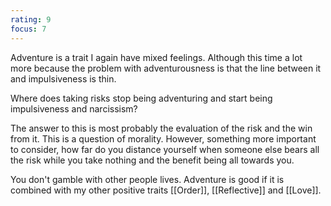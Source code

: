 ```yaml
---
rating: 9
focus: 7
---
```


Adventure is a trait I again have mixed feelings. Although this time a lot more because the problem with adventurousness is that the line between it and impulsiveness is thin.

Where does taking risks stop being adventuring and start being impulsiveness and narcissism?

The answer to this is most probably the evaluation of the risk and the win from it. This is a question of morality. However, something more important to consider, how far do you distance yourself when someone else bears all the risk while you take nothing and the benefit being all towards you.

You don't gamble with other people lives. Adventure is good if it is combined with my other positive traits [[Order]], [[Reflective]] and [[Love]].
